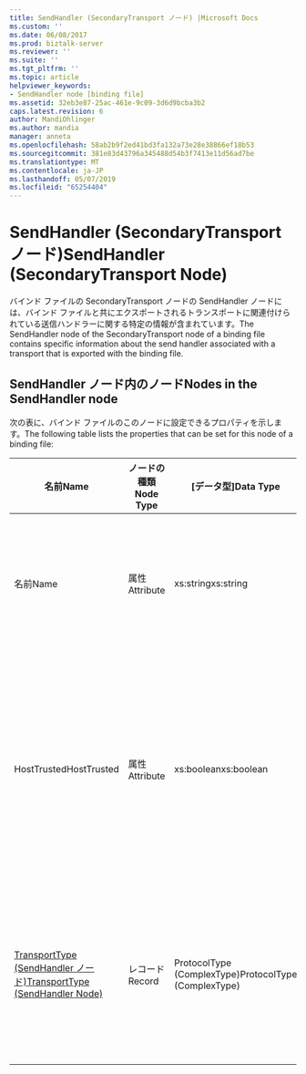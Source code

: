 ```yaml
---
title: SendHandler (SecondaryTransport ノード) |Microsoft Docs
ms.custom: ''
ms.date: 06/08/2017
ms.prod: biztalk-server
ms.reviewer: ''
ms.suite: ''
ms.tgt_pltfrm: ''
ms.topic: article
helpviewer_keywords:
- SendHandler node [binding file]
ms.assetid: 32eb3e87-25ac-461e-9c09-3d6d9bcba3b2
caps.latest.revision: 6
author: MandiOhlinger
ms.author: mandia
manager: anneta
ms.openlocfilehash: 58ab2b9f2ed41bd3fa132a73e28e38866ef18b53
ms.sourcegitcommit: 381e83d43796a345488d54b3f7413e11d56ad7be
ms.translationtype: MT
ms.contentlocale: ja-JP
ms.lasthandoff: 05/07/2019
ms.locfileid: "65254404"
---
```

# <a name="sendhandler-secondarytransport-node"></a><span data-ttu-id="7474c-102">SendHandler (SecondaryTransport ノード)</span><span class="sxs-lookup"><span data-stu-id="7474c-102">SendHandler (SecondaryTransport Node)</span></span>
<span data-ttu-id="7474c-103">バインド ファイルの SecondaryTransport ノードの SendHandler ノードには、バインド ファイルと共にエクスポートされるトランスポートに関連付けられている送信ハンドラーに関する特定の情報が含まれています。</span><span class="sxs-lookup"><span data-stu-id="7474c-103">The SendHandler node of the SecondaryTransport node of a binding file contains specific information about the send handler associated with a transport that is exported with the binding file.</span></span>  
  
## <a name="nodes-in-the-sendhandler-node"></a><span data-ttu-id="7474c-104">SendHandler ノード内のノード</span><span class="sxs-lookup"><span data-stu-id="7474c-104">Nodes in the SendHandler node</span></span>  
 <span data-ttu-id="7474c-105">次の表に、バインド ファイルのこのノードに設定できるプロパティを示します。</span><span class="sxs-lookup"><span data-stu-id="7474c-105">The following table lists the properties that can be set for this node of a binding file:</span></span>  
  
|<span data-ttu-id="7474c-106">**名前**</span><span class="sxs-lookup"><span data-stu-id="7474c-106">**Name**</span></span>|<span data-ttu-id="7474c-107">**ノードの種類**</span><span class="sxs-lookup"><span data-stu-id="7474c-107">**Node Type**</span></span>|<span data-ttu-id="7474c-108">**[データ型]**</span><span class="sxs-lookup"><span data-stu-id="7474c-108">**Data Type**</span></span>|<span data-ttu-id="7474c-109">**[説明]**</span><span class="sxs-lookup"><span data-stu-id="7474c-109">**Description**</span></span>|<span data-ttu-id="7474c-110">**制限**</span><span class="sxs-lookup"><span data-stu-id="7474c-110">**Restrictions**</span></span>|<span data-ttu-id="7474c-111">**コメント**</span><span class="sxs-lookup"><span data-stu-id="7474c-111">**Comments**</span></span>|  
|--------------|-------------------|-------------------|---------------------|----------------------|------------------|  
|<span data-ttu-id="7474c-112">名前</span><span class="sxs-lookup"><span data-stu-id="7474c-112">Name</span></span>|<span data-ttu-id="7474c-113">属性</span><span class="sxs-lookup"><span data-stu-id="7474c-113">Attribute</span></span>|<span data-ttu-id="7474c-114">xs:string</span><span class="sxs-lookup"><span data-stu-id="7474c-114">xs:string</span></span>|<span data-ttu-id="7474c-115">トランスポートに関連付けられている送信ハンドラーの名前を指定します。</span><span class="sxs-lookup"><span data-stu-id="7474c-115">Specifies the name of the send handler associated with the transport.</span></span>|<span data-ttu-id="7474c-116">任意</span><span class="sxs-lookup"><span data-stu-id="7474c-116">Not required</span></span>|<span data-ttu-id="7474c-117">既定値: 空</span><span class="sxs-lookup"><span data-stu-id="7474c-117">Default value: empty</span></span>|  
|<span data-ttu-id="7474c-118">HostTrusted</span><span class="sxs-lookup"><span data-stu-id="7474c-118">HostTrusted</span></span>|<span data-ttu-id="7474c-119">属性</span><span class="sxs-lookup"><span data-stu-id="7474c-119">Attribute</span></span>|<span data-ttu-id="7474c-120">xs:boolean</span><span class="sxs-lookup"><span data-stu-id="7474c-120">xs:boolean</span></span>|<span data-ttu-id="7474c-121">送信ハンドラーに関連付けられているホストが信頼されているかどうかを指定します。</span><span class="sxs-lookup"><span data-stu-id="7474c-121">Specifies whether the host associated with the send handler is trusted.</span></span>|<span data-ttu-id="7474c-122">必須</span><span class="sxs-lookup"><span data-stu-id="7474c-122">Required</span></span>|<span data-ttu-id="7474c-123">既定値: なし</span><span class="sxs-lookup"><span data-stu-id="7474c-123">Default value: none</span></span><br /><br /> <span data-ttu-id="7474c-124">設定**true**ホストが信頼されている場合がそれ以外の場合に設定**false**します。</span><span class="sxs-lookup"><span data-stu-id="7474c-124">Set to **true** if host is trusted, otherwise set to **false**.</span></span>|  
|[<span data-ttu-id="7474c-125">TransportType (SendHandler ノード)</span><span class="sxs-lookup"><span data-stu-id="7474c-125">TransportType (SendHandler Node)</span></span>](../core/transporttype-sendhandler-node.md)|<span data-ttu-id="7474c-126">レコード</span><span class="sxs-lookup"><span data-stu-id="7474c-126">Record</span></span>|<span data-ttu-id="7474c-127">ProtocolType (ComplexType)</span><span class="sxs-lookup"><span data-stu-id="7474c-127">ProtocolType (ComplexType)</span></span>|<span data-ttu-id="7474c-128">これは、この送信ハンドラーで使用するアダプターの名前でもトランスポートの種類を指定します。</span><span class="sxs-lookup"><span data-stu-id="7474c-128">Specifies the transport type, which is also the name of the adapter used with this send handler.</span></span>|<span data-ttu-id="7474c-129">必須</span><span class="sxs-lookup"><span data-stu-id="7474c-129">Required</span></span>|<span data-ttu-id="7474c-130">既定値: なし</span><span class="sxs-lookup"><span data-stu-id="7474c-130">Default value: none</span></span>|